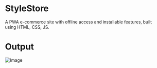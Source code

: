 # StyleStore
A PWA e-commerce site with offline access and installable features, built using HTML, CSS, JS.

# Output
![Image](https://github.com/user-attachments/assets/ebc95aa1-12ce-453f-8031-d189ec35591d)
